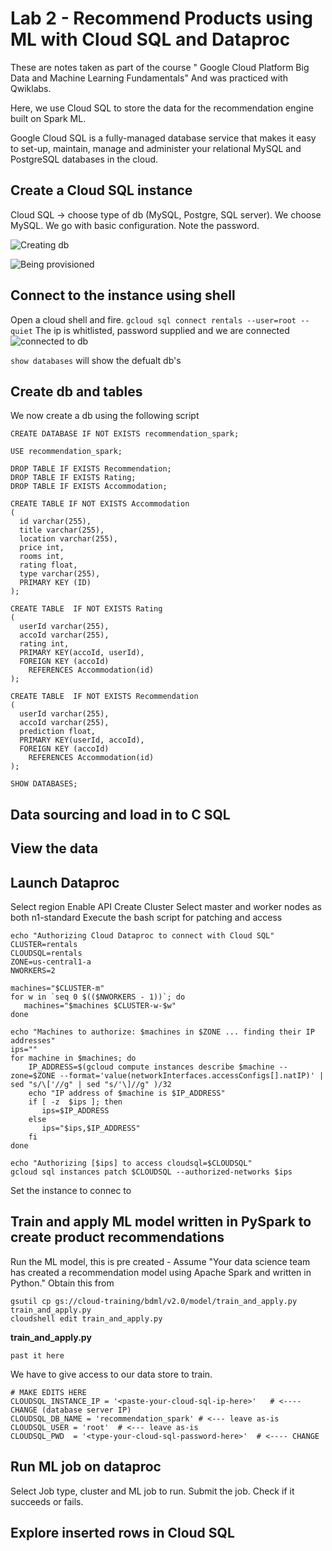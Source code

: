 # Lab 2 - Recommend Products using ML with Cloud SQL and Dataproc
These are notes taken as part of the course " Google Cloud Platform Big Data and Machine Learning Fundamentals" And was practiced with Qwiklabs.

Here, we use Cloud SQL to store the data for the recommendation engine built on 	Spark ML. 

Google Cloud SQL is a fully-managed database service that makes it easy to set-up, maintain, manage and administer your relational MySQL and PostgreSQL databases in the cloud.


## Create a Cloud SQL instance
Cloud SQL -> choose type of db (MySQL, Postgre, SQL server). We choose MySQL. We go with basic configuration. Note the password. 

![Creating db](https://i.imgur.com/GOps0w5.png)

![Being provisioned](https://i.imgur.com/dwiqKt1.png)

## Connect to the instance using shell
Open a cloud shell and fire.
`gcloud sql connect rentals --user=root --quiet`
The ip is whitlisted, password supplied and we are connected
![connected to db](https://i.imgur.com/RyVmu6r.png)

`show databases` will show the defualt db's

## Create db and tables
We now create a db using the following script
```
CREATE DATABASE IF NOT EXISTS recommendation_spark;

USE recommendation_spark;

DROP TABLE IF EXISTS Recommendation;
DROP TABLE IF EXISTS Rating;
DROP TABLE IF EXISTS Accommodation;

CREATE TABLE IF NOT EXISTS Accommodation
(
  id varchar(255),
  title varchar(255),
  location varchar(255),
  price int,
  rooms int,
  rating float,
  type varchar(255),
  PRIMARY KEY (ID)
);

CREATE TABLE  IF NOT EXISTS Rating
(
  userId varchar(255),
  accoId varchar(255),
  rating int,
  PRIMARY KEY(accoId, userId),
  FOREIGN KEY (accoId)
    REFERENCES Accommodation(id)
);

CREATE TABLE  IF NOT EXISTS Recommendation
(
  userId varchar(255),
  accoId varchar(255),
  prediction float,
  PRIMARY KEY(userId, accoId),
  FOREIGN KEY (accoId)
    REFERENCES Accommodation(id)
);

SHOW DATABASES;
```


## Data sourcing and load in to C SQL
## View the data
## Launch Dataproc
Select region
Enable API
Create Cluster
Select master and worker nodes as both n1-standard
Execute the bash script for patching and access
```
echo "Authorizing Cloud Dataproc to connect with Cloud SQL"
CLUSTER=rentals
CLOUDSQL=rentals
ZONE=us-central1-a
NWORKERS=2

machines="$CLUSTER-m"
for w in `seq 0 $(($NWORKERS - 1))`; do
   machines="$machines $CLUSTER-w-$w"
done

echo "Machines to authorize: $machines in $ZONE ... finding their IP addresses"
ips=""
for machine in $machines; do
    IP_ADDRESS=$(gcloud compute instances describe $machine --zone=$ZONE --format='value(networkInterfaces.accessConfigs[].natIP)' | sed "s/\['//g" | sed "s/'\]//g" )/32
    echo "IP address of $machine is $IP_ADDRESS"
    if [ -z  $ips ]; then
       ips=$IP_ADDRESS
    else
       ips="$ips,$IP_ADDRESS"
    fi
done

echo "Authorizing [$ips] to access cloudsql=$CLOUDSQL"
gcloud sql instances patch $CLOUDSQL --authorized-networks $ips
```
Set the instance to connec to 
## Train and apply ML model written in PySpark to create product recommendations
Run the ML model, this is pre created - Assume "Your data science team has created a recommendation model using Apache Spark and written in Python." Obtain this from 
```
gsutil cp gs://cloud-training/bdml/v2.0/model/train_and_apply.py train_and_apply.py
cloudshell edit train_and_apply.py
```
**train_and_apply.py**
```
past it here
```

We have to give access to our data store to train. 
```
# MAKE EDITS HERE
CLOUDSQL_INSTANCE_IP = '<paste-your-cloud-sql-ip-here>'   # <---- CHANGE (database server IP)
CLOUDSQL_DB_NAME = 'recommendation_spark' # <--- leave as-is
CLOUDSQL_USER = 'root'  # <--- leave as-is
CLOUDSQL_PWD  = '<type-your-cloud-sql-password-here>'  # <---- CHANGE
```
## Run ML job on dataproc
Select Job type, cluster and ML job to run. 
Submit the job. Check if it succeeds or fails. 


## Explore inserted rows in Cloud SQL















<!--stackedit_data:
eyJoaXN0b3J5IjpbMTA2MTUyMjU2Niw2Mjg5MTY5MywtMTYwND
MzNjY0MSwxMzA4NDQ4OTc3XX0=
-->